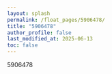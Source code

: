 ```yaml
---
layout: splash
permalink: /float_pages/5906478/
title: "5906478"
author_profile: false
last_modified_at: 2025-06-13
toc: false
---
```

 
5906478
